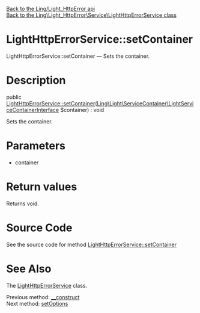 [Back to the Ling/Light_HttpError api](https://github.com/lingtalfi/Light_HttpError/blob/master/doc/api/Ling/Light_HttpError.md)<br>
[Back to the Ling\Light_HttpError\Service\LightHttpErrorService class](https://github.com/lingtalfi/Light_HttpError/blob/master/doc/api/Ling/Light_HttpError/Service/LightHttpErrorService.md)


LightHttpErrorService::setContainer
================



LightHttpErrorService::setContainer — Sets the container.




Description
================


public [LightHttpErrorService::setContainer](https://github.com/lingtalfi/Light_HttpError/blob/master/doc/api/Ling/Light_HttpError/Service/LightHttpErrorService/setContainer.md)([Ling\Light\ServiceContainer\LightServiceContainerInterface](https://github.com/lingtalfi/Light/blob/master/doc/api/Ling/Light/ServiceContainer/LightServiceContainerInterface.md) $container) : void




Sets the container.




Parameters
================


- container

    


Return values
================

Returns void.








Source Code
===========
See the source code for method [LightHttpErrorService::setContainer](https://github.com/lingtalfi/Light_HttpError/blob/master/Service/LightHttpErrorService.php#L62-L65)


See Also
================

The [LightHttpErrorService](https://github.com/lingtalfi/Light_HttpError/blob/master/doc/api/Ling/Light_HttpError/Service/LightHttpErrorService.md) class.

Previous method: [__construct](https://github.com/lingtalfi/Light_HttpError/blob/master/doc/api/Ling/Light_HttpError/Service/LightHttpErrorService/__construct.md)<br>Next method: [setOptions](https://github.com/lingtalfi/Light_HttpError/blob/master/doc/api/Ling/Light_HttpError/Service/LightHttpErrorService/setOptions.md)<br>

